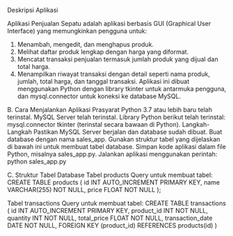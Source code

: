 Deskripsi Aplikasi

Aplikasi Penjualan Sepatu adalah aplikasi berbasis GUI (Graphical User Interface) yang memungkinkan pengguna untuk:
1. Menambah, mengedit, dan menghapus produk.
2. Melihat daftar produk lengkap dengan harga yang diformat.
3. Mencatat transaksi penjualan termasuk jumlah produk yang dijual dan total harga.
4. Menampilkan riwayat transaksi dengan detail seperti nama produk, jumlah, total harga, dan tanggal transaksi.
Aplikasi ini dibuat menggunakan Python dengan library tkinter untuk antarmuka pengguna, dan mysql.connector untuk koneksi ke database MySQL.

B. Cara Menjalankan Aplikasi
Prasyarat
Python 3.7 atau lebih baru telah terinstal.
MySQL Server telah terinstal.
Library Python berikut telah terinstal:
mysql.connector
tkinter (terinstal secara bawaan di Python).
Langkah-Langkah
Pastikan MySQL Server berjalan dan database sudah dibuat.
Buat database dengan nama sales_app.
Gunakan struktur tabel yang dijelaskan di bawah ini untuk membuat tabel database.
Simpan kode aplikasi dalam file Python, misalnya sales_app.py.
Jalankan aplikasi menggunakan perintah: python sales_app.py

C. Struktur Tabel Database
Tabel products
Query untuk membuat tabel: 
CREATE TABLE products (
    id INT AUTO_INCREMENT PRIMARY KEY,
    name VARCHAR(255) NOT NULL,
    price FLOAT NOT NULL
);

Tabel transactions
Query untuk membuat tabel:
CREATE TABLE transactions (
    id INT AUTO_INCREMENT PRIMARY KEY,
    product_id INT NOT NULL,
    quantity INT NOT NULL,
    total_price FLOAT NOT NULL,
    transaction_date DATE NOT NULL,
    FOREIGN KEY (product_id) REFERENCES products(id)
)